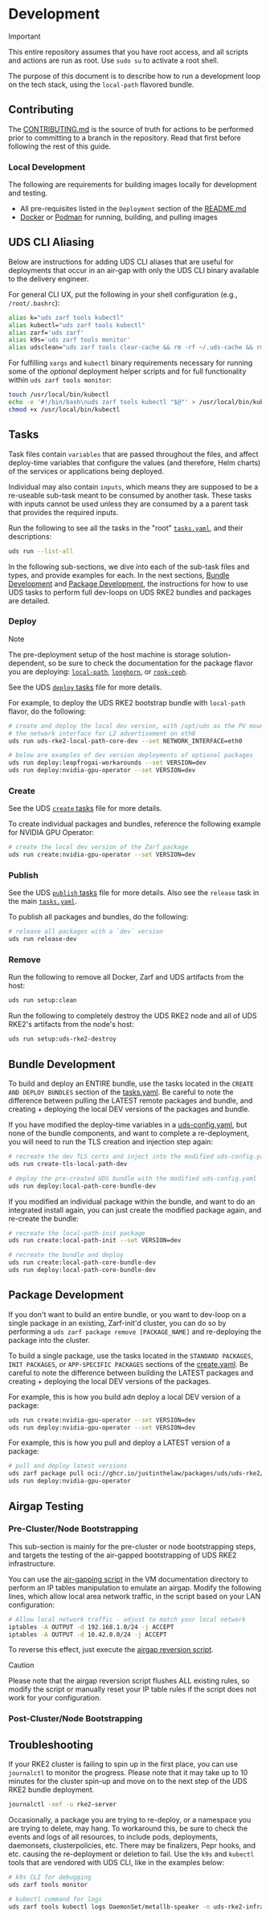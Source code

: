 # Development

> [!IMPORTANT]
> This entire repository assumes that you have root access, and all scripts and actions are run as root. Use `sudo su` to activate a root shell.

The purpose of this document is to describe how to run a development loop on the tech stack, using the `local-path` flavored bundle.

## Contributing

The [CONTRIBUTING.md](../.github/CONTRIBUTING.md) is the source of truth for actions to be performed prior to committing to a branch in the repository. Read that first before following the rest of this guide.

### Local Development

The following are requirements for building images locally for development and testing.

- All pre-requisites listed in the `Deployment` section of the [README.md](../README.md)
- [Docker](https://docs.docker.com/get-docker/) or [Podman](https://podman.io/getting-started/installation) for running, building, and pulling images

## UDS CLI Aliasing

Below are instructions for adding UDS CLI aliases that are useful for deployments that occur in an air-gap with only the UDS CLI binary available to the delivery engineer.

For general CLI UX, put the following in your shell configuration (e.g., `/root/.bashrc`):

```bash
alias k="uds zarf tools kubectl"
alias kubectl="uds zarf tools kubectl"
alias zarf='uds zarf'
alias k9s='uds zarf tools monitor'
alias udsclean="uds zarf tools clear-cache && rm -rf ~/.uds-cache && rm -rf /tmp/zarf-*"
```

For fulfilling `xargs` and `kubectl` binary requirements necessary for running some of the _optional_ deployment helper scripts and for full functionality within `uds zarf tools monitor`:

```bash
touch /usr/local/bin/kubectl
echo -e '#!/bin/bash\nuds zarf tools kubectl "$@"' > /usr/local/bin/kubectl
chmod +x /usr/local/bin/kubectl
```

## Tasks

Task files contain `variables` that are passed throughout the files, and affect deploy-time variables that configure the values (and therefore, Helm charts) of the services or applications being deployed.

Individual may also contain `inputs`, which means they are supposed to be a re-useable sub-task meant to be consumed by another task. These tasks with inputs cannot be used unless they are consumed by a a parent task that provides the required inputs.

Run the following to see all the tasks in the "root" [`tasks.yaml`](./tasks.yaml), and their descriptions:

```bash
uds run --list-all
```

In the following sub-sections, we dive into each of the sub-task files and types, and provide examples for each. In the next sections, [Bundle Development](#bundle-development) and [Package Development](#package-development), the instructions for how to use UDS tasks to perform full dev-loops on UDS RKE2 bundles and packages are detailed.

### Deploy

> [!NOTE]
> The pre-deployment setup of the host machine is storage solution-dependent, so be sure to check the documentation for the package flavor you are deploying: [`local-path`](./docs/LOCAL-PATH.md), [`longhorn`](./docs/LONGHORN.md), or [`rook-ceph`](./docs/ROOK-CEPH.md).

See the UDS [`deploy` tasks](./tasks/deploy.yaml) file for more details.

For example, to deploy the UDS RKE2 bootstrap bundle with `local-path` flavor, do the following:

```bash
# create and deploy the local dev version, with /opt/uds as the PV mount, and
# the network interface for L2 advertisement on eth0
uds run uds-rke2-local-path-core-dev --set NETWORK_INTERFACE=eth0

# below are examples of dev version deployments of optional packages
uds run deploy:leapfrogai-workarounds --set VERSION=dev
uds run deploy:nvidia-gpu-operator --set VERSION=dev
```

### Create

See the UDS [`create` tasks](./tasks/create.yaml) file for more details.

To create individual packages and bundles, reference the following example for NVIDIA GPU Operator:

```bash
# create the local dev version of the Zarf package
uds run create:nvidia-gpu-operator --set VERSION=dev
```

### Publish

See the UDS [`publish` tasks](./tasks/publish.yaml) file for more details. Also see the `release` task in the main [`tasks.yaml`](./tasks.yaml).

To publish all packages and bundles, do the following:

```bash
# release all packages with a `dev` version
uds run release-dev
```

### Remove

Run the following to remove all Docker, Zarf and UDS artifacts from the host:

```bash
uds run setup:clean
```

Run the following to completely destroy the UDS RKE2 node and all of UDS RKE2's artifacts from the node's host:

```bash
uds run setup:uds-rke2-destroy
```

## Bundle Development

To build and deploy an ENTIRE bundle, use the tasks located in the `CREATE AND DEPLOY BUNDLES` section of the [tasks.yaml](../tasks.yaml). Be careful to note the difference between pulling the LATEST remote packages and bundle, and creating + deploying the local DEV versions of the packages and bundle.

If you have modified the deploy-time variables in a [uds-config.yaml](bundles/dev/local-path-core/uds-config.yaml), but none of the bundle components, and want to complete a re-deployment, you will need to run the TLS creation and injection step again:

```bash
# recreate the dev TLS certs and inject into the modified uds-config.yaml
uds run create-tls-local-path-dev

# deploy the pre-created UDS bundle with the modified uds-config.yaml
uds run deploy:local-path-core-bundle-dev
```

If you modified an individual package within the bundle, and want to do an integrated install again, you can just create the modified package again, and re-create the bundle:

```bash
# recreate the local-path-init package
uds run create:local-path-init --set VERSION=dev

# recreate the bundle and deploy
uds run create:local-path-core-bundle-dev
uds run deploy:local-path-core-bundle-dev
```

## Package Development

If you don't want to build an entire bundle, or you want to dev-loop on a single package in an existing, Zarf-init'd cluster, you can do so by performing a `uds zarf package remove [PACKAGE_NAME]` and re-deploying the package into the cluster.

To build a single package, use the tasks located in the `STANDARD PACKAGES`, `INIT PACKAGES`, or `APP-SPECIFIC PACKAGES` sections of the [create.yaml](../create.yaml). Be careful to note the difference between building the LATEST packages and creating + deploying the local DEV versions of the packages.

For example, this is how you build adn deploy a local DEV version of a package:

```bash
uds run create:nvidia-gpu-operator --set VERSION=dev
uds run deploy:nvidia-gpu-operator --set VERSION=dev
```

For example, this is how you pull and deploy a LATEST version of a package:

```bash
# pull and deploy latest versions
uds zarf package pull oci://ghcr.io/justinthelaw/packages/uds/uds-rke2/nvidia-gpu-operator:latest -a amd64
uds run deploy:nvidia-gpu-operator
```

## Airgap Testing

### Pre-Cluster/Node Bootstrapping

This sub-section is mainly for the pre-cluster or node bootstrapping steps, and targets the testing of the air-gapped bootstrapping of UDS RKE2 infrastructure.

You can use the [air-gapping script](./vm/scripts/airgap.sh) in the VM documentation directory to perform an IP tables manipulation to emulate an airgap. Modify the following lines, which allow local area network traffic, in the script based on your LAN configuration:

```bash
# Allow local network traffic - adjust to match your local network
iptables -A OUTPUT -d 192.168.1.0/24 -j ACCEPT
iptables -A OUTPUT -d 10.42.0.0/24 -j ACCEPT
```

To reverse this effect, just execute the [airgap reversion script](./vm/scripts/reverse-airgap.sh).

> [!CAUTION]
> Please note that the airgap reversion script flushes ALL existing rules, so modify the script or manually reset your IP table rules if the script does not work for your configuration.

### Post-Cluster/Node Bootstrapping

<!-- TODO: fill this in when Istio, MetalLB and CoreDNS air-gap in-cluster configurations are setup -->

## Troubleshooting

If your RKE2 cluster is failing to spin up in the first place, you can use `journalctl` to monitor the progress. Please note that it may take up to 10 minutes for the cluster spin-up and move on to the next step of the UDS RKE2 bundle deployment.

```bash
journalctl -xef -u rke2-server
```

Occasionally, a package you are trying to re-deploy, or a namespace you are trying to delete, may hang. To workaround this, be sure to check the events and logs of all resources, to include pods, deployments, daemonsets, clusterpolicies, etc. There may be finalizers, Pepr hooks, and etc. causing the re-deployment or deletion to fail. Use the `k9s` and `kubectl` tools that are vendored with UDS CLI, like in the examples below:

```bash
# k9s CLI for debugging
uds zarf tools monitor

# kubectl command for logs
uds zarf tools kubectl logs DaemonSet/metallb-speaker -n uds-rke2-infrastructure --follow
```
